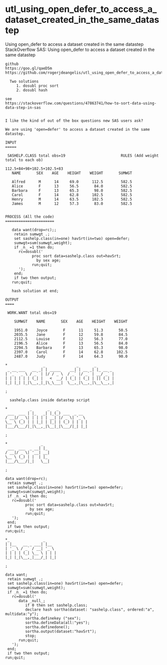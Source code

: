 # utl_using_open_defer_to_access_a_dataset_created_in_the_same_datastep
Using open_defer to access a dataset created in the same datastep
    StackOverflow SAS: Using open_defer to access a dataset created in the same datastep

    github
    https://goo.gl/qaeD5m
    https://github.com/rogerjdeangelis/utl_using_open_defer_to_access_a_dataset_created_in_the_same_datastep

      Two solutions
         1. dosubl proc sort
         2. dosubl hash

    see
    https://stackoverflow.com/questions/47863741/how-to-sort-data-using-data-step-in-sas


    I like the kind of out of the box questions new SAS users ask?

    We are using 'open=defer' to access a dataset created in the same datastep.

    INPUT
    =====

     SASHELP.CLASS total obs=19                         RULES (Add weight total to each ob)
                                                              112.5+84+98+102.5+102.5+83
       NAME       SEX    AGE    HEIGHT    WEIGHT       SUMWGT

       Alfred      M      14     69.0      112.5        582.5
       Alice       F      13     56.5       84.0        582.5
       Barbara     F      13     65.3       98.0        582.5
       Carol       F      14     62.8      102.5        582.5
       Henry       M      14     63.5      102.5        582.5
       James       M      12     57.3       83.0        582.5


    PROCESS (All the code)
    ======================

       data want(drop=rc);;
        retain sumwgt .;
        set sashelp.class(in=one) havSrt(in=two) open=defer;
        sumwgt=sum(sumwgt,weight);
        if _n_ =1 then do;
          rc=dosubl('
                proc sort data=sashelp.class out=havSrt;
                  by sex age;
                run;quit;
          ');
        end;
        if two then output;
       run;quit;

       hash solution at end;

    OUTPUT
    ====

     WORK.WANT total obs=19

        SUMWGT    NAME       SEX    AGE    HEIGHT    WEIGHT

        1951.0    Joyce       F      11     51.3       50.5
        2035.5    Jane        F      12     59.8       84.5
        2112.5    Louise      F      12     56.3       77.0
        2196.5    Alice       F      13     56.5       84.0
        2294.5    Barbara     F      13     65.3       98.0
        2397.0    Carol       F      14     62.8      102.5
        2487.0    Judy        F      14     64.3       90.0

    *                _              _       _
     _ __ ___   __ _| | _____    __| | __ _| |_ __ _
    | '_ ` _ \ / _` | |/ / _ \  / _` |/ _` | __/ _` |
    | | | | | | (_| |   <  __/ | (_| | (_| | || (_| |
    |_| |_| |_|\__,_|_|\_\___|  \__,_|\__,_|\__\__,_|

    ;

      sashelp.class inside datastep script

    *          _       _   _
     ___  ___ | |_   _| |_(_) ___  _ __
    / __|/ _ \| | | | | __| |/ _ \| '_ \
    \__ \ (_) | | |_| | |_| | (_) | | | |
    |___/\___/|_|\__,_|\__|_|\___/|_| |_|

    ;

    *               _
     ___  ___  _ __| |_
    / __|/ _ \| '__| __|
    \__ \ (_) | |  | |_
    |___/\___/|_|   \__|

    ;

    data want(drop=rc);
     retain sumwgt .;
     set sashelp.class(in=one) havSrt(in=two) open=defer;
     sumwgt=sum(sumwgt,weight);
     if _n_ =1 then do;
       rc=dosubl('
             proc sort data=sashelp.class out=havSrt;
               by sex age;
             run;quit;
       ');
     end;
     if two then output;
    run;quit;

    *_               _
    | |__   __ _ ___| |__
    | '_ \ / _` / __| '_ \
    | | | | (_| \__ \ | | |
    |_| |_|\__,_|___/_| |_|

    ;

    data want;
     retain sumwgt .;
     set sashelp.class(in=one) havSrt(in=two) open=defer;
     sumwgt=sum(sumwgt,weight);
     if _n_ =1 then do;
       rc=dosubl('
          data _null_;
             if 0 then set sashelp.class;
             declare hash sortha(dataset: "sashelp.class", ordered:"a", multidata:"y");
             sortha.definekey ("sex");
             sortha.defineData(all:"yes");
             sortha.definedone();
             sortha.output(dataset:"havSrt");
             stop;
          run;quit;
       ');
     end;
     if two then output;
    run;quit;


